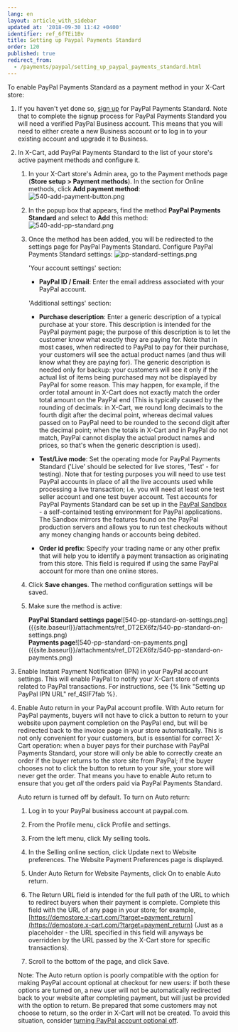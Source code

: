 ```yaml
---
lang: en
layout: article_with_sidebar
updated_at: '2018-09-30 11:42 +0400'
identifier: ref_6fTEi1Bv
title: Setting up Paypal Payments Standard
order: 120
published: true
redirect_from:
  - /payments/paypal/setting_up_paypal_payments_standard.html
---
```

To enable PayPal Payments Standard as a payment method in your X-Cart store:

1.  If you haven't yet done so, [sign up](https://www.paypal.com/us/webapps/mpp/paypal-payments-standard "Sign up for PayPal Payments Standard") for PayPal Payments Standard. Note that to complete the signup process for PayPal Payments Standard you will need a verified PayPal Business account. This means that you will need to either create a new Business account or to log in to your existing account and upgrade it to Business.

2.  In X-Cart, add PayPal Payments Standard to the list of your store's active payment methods and configure it.

    1.  In your X-Cart store's Admin area, go to the Payment methods page (**Store setup > Payment methods**). In the section for Online methods, click **Add payment method**:
        ![540-add-payment-button.png]({{site.baseurl}}/attachments/ref_DT2EX6fz/540-add-payment-button.png)

    2.  In the popup box that appears, find the method **PayPal Payments Standard** and select to **Add** this method:
        ![540-add-pp-standard.png]({{site.baseurl}}/attachments/ref_DT2EX6fz/540-add-pp-standard.png)
    
    3.  Once the method has been added, you will be redirected to the settings page for PayPal Payments Standard. Сonfigure PayPal Payments Standard settings:
         ![pp-standard-settings.png]({{site.baseurl}}/attachments/ref_DT2EX6fz/pp-standard-settings.png)

        'Your account settings' section:

         *   **PayPal ID / Email**: Enter the email address associated with your PayPal account.

        'Additional settings' section:

         *   **Purchase description**: Enter a generic description of a typical purchase at your store. This description is intended for the PayPal payment page; the purpose of this description is to let the customer know what exactly they are paying for. Note that in most cases, when redirected to PayPal to pay for their purchase, your customers will see the actual product names (and thus will know what they are paying for). The generic description is needed only for backup: your customers will see it only if the actual list of items being purchased may not be displayed by PayPal for some reason. This may happen, for example, if the order total amount in X-Cart does not exactly match the order total amount on the PayPal end (This is typically caused by the rounding of decimals: in X-Cart, we round long decimals to the fourth digit after the decimal point, whereas decimal values passed on to PayPal need to be rounded to the second digit after the decimal point; when the totals in X-Cart and in PayPal do not match, PayPal cannot display the actual product names and prices, so that's when the generic description is used).

         *   **Test/Live mode**: Set the operating mode for PayPal Payments Standard ('Live' should be selected for live stores, 'Test' - for testing). Note that for testing purposes you will need to use test PayPal accounts in place of all the live accounts used while processing a live transaction; i.e. you will need at least one test seller account and one test buyer account. Test accounts for PayPal Payments Standard can be set up in the [PayPal Sandbox](https://developer.paypal.com/docs/classic/lifecycle/ug_sandbox/ "Setting up Paypal Payments Standard") - a self-contained testing environment for PayPal applications. The Sandbox mirrors the features found on the PayPal production servers and allows you to run test checkouts without any money changing hands or accounts being debited.

         *   **Order id prefix**: Specify your trading name or any other prefix that will help you to identify a payment transaction as originating from this store. This field is required if using the same PayPal account for more than one online stores.

    4.   Click **Save changes**. The method configuration settings will be saved.
         
    5.   Make sure the method is active:
         <div class="ui stackable two column grid">
           <div class="column" markdown="span"><b>PayPal Standard settings page</b>![540-pp-standard-on-settings.png]({{site.baseurl}}/attachments/ref_DT2EX6fz/540-pp-standard-on-settings.png)</div>
           <div class="column" markdown="span"><b>Payments page</b>![540-pp-standard-on-payments.png]({{site.baseurl}}/attachments/ref_DT2EX6fz/540-pp-standard-on-payments.png)</div>
         </div>

4.  Enable Instant Payment Notification (IPN) in your PayPal account settings. This will enable PayPal to notify your X-Сart store of events related to PayPal transactions. For instructions, see {% link "Setting up PayPal IPN URL" ref_4SIF7fab %}.

5.  Enable Auto return in your PayPal account profile. With Auto return for PayPal payments, buyers will not have to click a button to return to your website upon payment completion on the PayPal end, but will be redirected back to the invoice page in your store automatically. This is not only convenient for your customers, but is essential for correct X-Cart operation: when a buyer pays for their purchase with PayPal Payments Standard, your store will only be able to correctly create an order if the buyer returns to the store site from PayPal; if the buyer chooses not to click the button to return to your site, your store will never get the order. That means you have to enable Auto return to ensure that you get _all_ the orders paid via PayPal Payments Standard.
    
    Auto return is turned off by default. To turn on Auto return:

    1.  Log in to your PayPal business account at paypal.com.

    2. From the Profile menu, click Profile and settings.

    3.  From the left menu, click My selling tools.

    4.  In the Selling online section, click Update next to Website preferences. The Website Payment Preferences page is displayed.

    5.  Under Auto Return for Website Payments, click On to enable Auto return.
    
    6.  The Return URL field is intended for the full path of the URL to which to redirect buyers when their payment is complete. Complete this field with the URL of any page in your store; for example, [https://demostore.x-cart.com/?target=payment_return](https://demostore.x-cart.com/?target=payment_return) (Just as a placeholder - the URL specified in this field will anyways be overridden by the URL passed by the X-Cart store for specific transactions).
    
    7.  Scroll to the bottom of the page, and click Save.
   
    Note: The Auto return option is poorly compatible with the option for making PayPal account optional at checkout for new users: if both these options are turned on, a new user will not be automatically redirected back to your website after completing payment, but will just be provided with the option to return. Be prepared that some customers may not choose to return, so the order in X-Cart will not be created. To avoid this situation, consider [turning PayPal account optional off](https://developer.paypal.com/docs/classic/admin/checkout-settings/#making-paypal-account-optional-at-checkout "turning PayPal account optional off").
